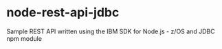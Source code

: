 # node-rest-api-jdbc
Sample REST API written using the IBM SDK for Node.js - z/OS and JDBC npm module

